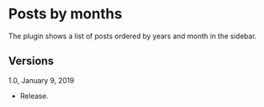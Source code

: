 Posts by months
===============

The plugin shows a list of posts ordered by years and month in the sidebar.

Versions
--------

1.0, January 9, 2019
- Release.
